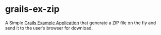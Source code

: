 grails-ex-zip
=============

A Simple [Grails Example Application](http://grails.asia/grails-example-application-download-export-zip-file/) that generate a  ZIP file on the fly and send it to the user’s browser for download.
